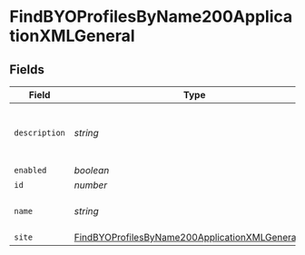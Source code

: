 # FindBYOProfilesByName200ApplicationXMLGeneral


## Fields

| Field                                                                                                                             | Type                                                                                                                              | Required                                                                                                                          | Description                                                                                                                       | Example                                                                                                                           |
| --------------------------------------------------------------------------------------------------------------------------------- | --------------------------------------------------------------------------------------------------------------------------------- | --------------------------------------------------------------------------------------------------------------------------------- | --------------------------------------------------------------------------------------------------------------------------------- | --------------------------------------------------------------------------------------------------------------------------------- |
| `description`                                                                                                                     | *string*                                                                                                                          | :heavy_minus_sign:                                                                                                                | N/A                                                                                                                               | Used for Android or iOS BYO device enrollments                                                                                    |
| `enabled`                                                                                                                         | *boolean*                                                                                                                         | :heavy_minus_sign:                                                                                                                | N/A                                                                                                                               |                                                                                                                                   |
| `id`                                                                                                                              | *number*                                                                                                                          | :heavy_minus_sign:                                                                                                                | N/A                                                                                                                               | 1                                                                                                                                 |
| `name`                                                                                                                            | *string*                                                                                                                          | :heavy_check_mark:                                                                                                                | Name of the BYO profile                                                                                                           | Personal Device Profile                                                                                                           |
| `site`                                                                                                                            | [FindBYOProfilesByName200ApplicationXMLGeneralSite](../../models/operations/findbyoprofilesbyname200applicationxmlgeneralsite.md) | :heavy_minus_sign:                                                                                                                | N/A                                                                                                                               |                                                                                                                                   |